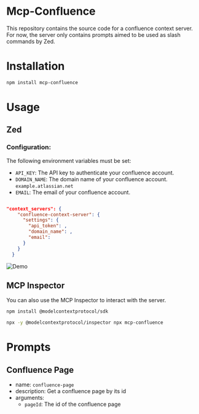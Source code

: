 # Mcp-Confluence
This repository contains the source code for a confluence context server.
For now, the server only contains prompts aimed to be used as slash commands by Zed.

# Installation
```bash
npm install mcp-confluence
```
# Usage
## Zed

### Configuration:
The following environment variables must be set:
  - `API_KEY`: The API key to authenticate your confluence account.
  - `DOMAIN_NAME`: The domain name of your confluence account. `example.atlassian.net`
  - `EMAIL`: The email of your confluence account.

```json

"context_servers": {
    "confluence-context-server": {
      "settings": {
        "api_token": ,
        "domain_name": ,
        "email":
      }
    }
  }
```
![Demo]("assets/demo.gif")
## MCP Inspector
You can also use the MCP Inspector to interact with the server.
```bash
npm install @modelcontextprotocol/sdk

npx -y @modelcontextprotocol/inspector npx mcp-confluence
```

# Prompts
## Confluence Page
- name: `confluence-page`
- description: Get a confluence page by its id
- arguments:
  - `pageId`: The id of the confluence page
